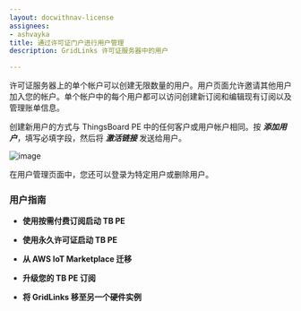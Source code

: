 ```yaml
---
layout: docwithnav-license
assignees:
- ashvayka
title: 通过许可证门户进行用户管理
description: GridLinks 许可证服务器中的用户

---
```



许可证服务器上的单个帐户可以创建无限数量的用户。用户页面允许邀请其他用户加入您的帐户。单个帐户中的每个用户都可以访问创建新订阅和编辑现有订阅以及管理账单信息。

创建新用户的方式与 ThingsBoard PE 中的任何客户或用户帐户相同。按 ***添加用户***，填写必填字段，然后将 ***激活链接*** 发送给用户。

![image](/images/license/users.png)

在用户管理页面中，您还可以登录为特定用户或删除用户。

### 用户指南

- **使用按需付费订阅启动 TB PE**

- **使用永久许可证启动 TB PE**

- **从 AWS IoT Marketplace 迁移**

- **升级您的 TB PE 订阅**

- **将 GridLinks 移至另一个硬件实例**